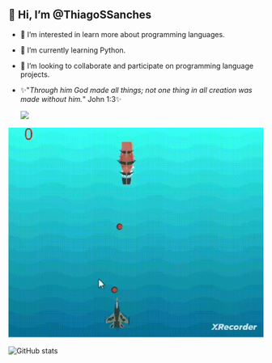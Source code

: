 <h2> 👋 Hi, I’m @ThiagoSSanches</h2>

- 🚀 I’m interested in learn more about programming languages.
- 🌱 I’m currently learning Python.
- 👀 I’m looking to collaborate and participate on programming language projects.
- ✨"<em>Through him God made all things; not one thing in all creation was made without him.</em>" John 1:3✨

  <a href="https://www.linkedin.com/in/thiagosoaressanches/" target="_blank"><img src="https://img.shields.io/badge/-LinkedIn-%230077B5?style=for-the-badge&logo=linkedin&logoColor=white" target="_blank"></a> 

<img src="gifplaneships.gif">

<!---
ThiagoSSanches/ThiagoSSanches is a ✨ special ✨ repository because its `README.md` (this file) appears on your GitHub profile.
You can click the Preview link to take a look at your changes.
--->



![GitHub stats](https://github-readme-stats.vercel.app/api?username=ThiagoSSanches&show_icons=true)
